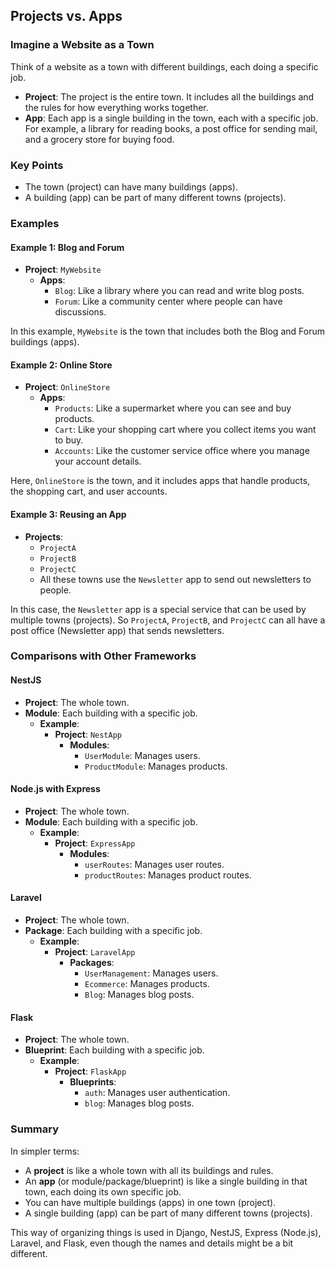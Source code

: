 
## Projects vs. Apps

### Imagine a Website as a Town

Think of a website as a town with different buildings, each doing a specific job.

- **Project**: The project is the entire town. It includes all the buildings and the rules for how everything works together.
- **App**: Each app is a single building in the town, each with a specific job. For example, a library for reading books, a post office for sending mail, and a grocery store for buying food.

### Key Points

- The town (project) can have many buildings (apps).
- A building (app) can be part of many different towns (projects).

### Examples

#### Example 1: Blog and Forum

- **Project**: `MyWebsite`
  - **Apps**:
    - `Blog`: Like a library where you can read and write blog posts.
    - `Forum`: Like a community center where people can have discussions.

In this example, `MyWebsite` is the town that includes both the Blog and Forum buildings (apps).

#### Example 2: Online Store

- **Project**: `OnlineStore`
  - **Apps**:
    - `Products`: Like a supermarket where you can see and buy products.
    - `Cart`: Like your shopping cart where you collect items you want to buy.
    - `Accounts`: Like the customer service office where you manage your account details.

Here, `OnlineStore` is the town, and it includes apps that handle products, the shopping cart, and user accounts.

#### Example 3: Reusing an App

- **Projects**:
  - `ProjectA`
  - `ProjectB`
  - `ProjectC`
  - All these towns use the `Newsletter` app to send out newsletters to people.

In this case, the `Newsletter` app is a special service that can be used by multiple towns (projects). So `ProjectA`, `ProjectB`, and `ProjectC` can all have a post office (Newsletter app) that sends newsletters.

### Comparisons with Other Frameworks

#### NestJS

- **Project**: The whole town.
- **Module**: Each building with a specific job.
  - **Example**:
    - **Project**: `NestApp`
      - **Modules**:
        - `UserModule`: Manages users.
        - `ProductModule`: Manages products.

#### Node.js with Express

- **Project**: The whole town.
- **Module**: Each building with a specific job.
  - **Example**:
    - **Project**: `ExpressApp`
      - **Modules**:
        - `userRoutes`: Manages user routes.
        - `productRoutes`: Manages product routes.

#### Laravel

- **Project**: The whole town.
- **Package**: Each building with a specific job.
  - **Example**:
    - **Project**: `LaravelApp`
      - **Packages**:
        - `UserManagement`: Manages users.
        - `Ecommerce`: Manages products.
        - `Blog`: Manages blog posts.

#### Flask

- **Project**: The whole town.
- **Blueprint**: Each building with a specific job.
  - **Example**:
    - **Project**: `FlaskApp`
      - **Blueprints**:
        - `auth`: Manages user authentication.
        - `blog`: Manages blog posts.

### Summary

In simpler terms:

- A **project** is like a whole town with all its buildings and rules.
- An **app** (or module/package/blueprint) is like a single building in that town, each doing its own specific job.
- You can have multiple buildings (apps) in one town (project).
- A single building (app) can be part of many different towns (projects).

This way of organizing things is used in Django, NestJS, Express (Node.js), Laravel, and Flask, even though the names and details might be a bit different.
